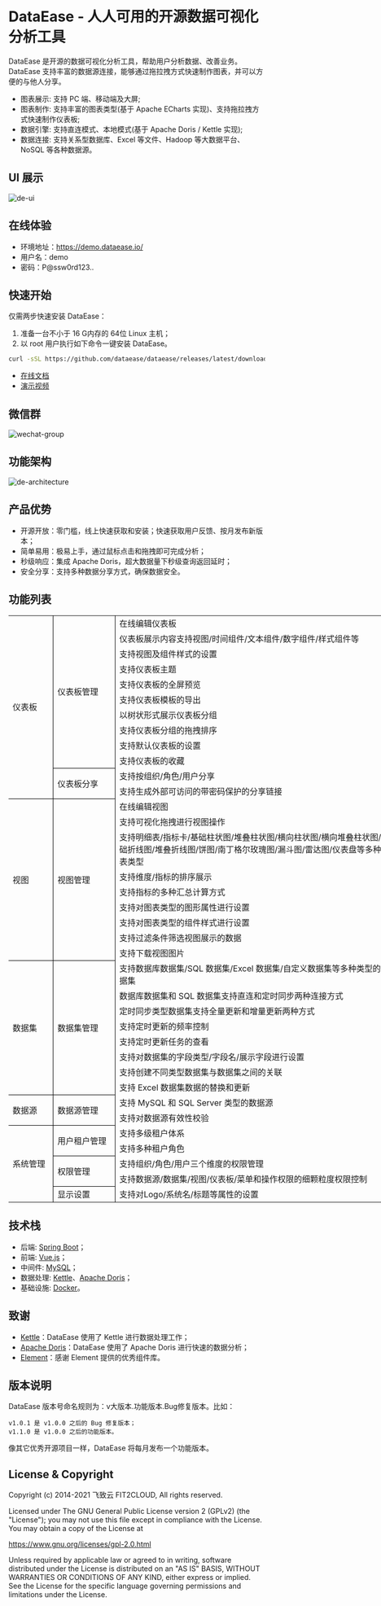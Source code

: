 # DataEase - 人人可用的开源数据可视化分析工具

DataEase 是开源的数据可视化分析工具，帮助用户分析数据、改善业务。DataEase 支持丰富的数据源连接，能够通过拖拉拽方式快速制作图表，并可以方便的与他人分享。

- 图表展示: 支持 PC 端、移动端及大屏;
- 图表制作: 支持丰富的图表类型(基于 Apache ECharts 实现)、支持拖拉拽方式快速制作仪表板;
- 数据引擎: 支持直连模式、本地模式(基于 Apache Doris / Kettle 实现);
- 数据连接: 支持关系型数据库、Excel 等文件、Hadoop 等大数据平台、NoSQL 等各种数据源。

## UI 展示

![de-ui](https://dataease.oss-cn-hangzhou.aliyuncs.com/img/de-ui.png)

## 在线体验

-   环境地址：<https://demo.dataease.io/>
-   用户名：demo
-   密码：P@ssw0rd123..

## 快速开始

仅需两步快速安装 DataEase：

1.  准备一台不小于 16 G内存的 64位 Linux 主机；
2.  以 root 用户执行如下命令一键安装 DataEase。

```sh
curl -sSL https://github.com/dataease/dataease/releases/latest/download/quick_start.sh | sh
```

- [在线文档](https://dataease.io/docs/)
- [演示视频](https://dataease.oss-cn-hangzhou.aliyuncs.com/video/de-v1-demo.mp4)

## 微信群

![wechat-group](https://dataease.oss-cn-hangzhou.aliyuncs.com/img/wechat-group.png)

## 功能架构

![de-architecture](https://dataease.oss-cn-hangzhou.aliyuncs.com/img/de-architecture.png)

## 产品优势

- 开源开放：零门槛，线上快速获取和安装；快速获取用户反馈、按月发布新版本；
- 简单易用：极易上手，通过鼠标点击和拖拽即可完成分析；
- 秒级响应：集成 Apache Doris，超大数据量下秒级查询返回延时；
- 安全分享：支持多种数据分享方式，确保数据安全。

## 功能列表

<body link="blue" vlink="purple" class="xl65">
<table width="577.40" border="0" cellpadding="0" cellspacing="0" style='width:577.40pt;border-collapse:collapse;'>
   <col width="56.80" style='mso-width-source:userset;mso-width-alt:2423;'/>
   <col width="83.60" class="xl65" style='mso-width-source:userset;mso-width-alt:3566;'/>
   <col width="437" class="xl66" style='mso-width-source:userset;mso-width-alt:18645;'/>
   <tr height="18" style='height:18.00pt;'>
    <td class="xl67" height="216" width="56.80" rowspan="12" style='height:216.00pt;width:56.80pt;border-right:.5pt solid windowtext;border-bottom:.5pt solid windowtext;' x:str>仪表板</td>
    <td class="xl68" width="83.60" rowspan="10" style='width:83.60pt;border-right:.5pt solid windowtext;border-bottom:.5pt solid windowtext;' x:str>仪表板管理</td>
    <td class="xl69" width="437" style='width:437.00pt;' x:str>在线编辑仪表板</td>
   </tr>
   <tr height="18" style='height:18.00pt;'>
    <td class="xl69" x:str>仪表板展示内容支持视图/时间组件/文本组件/数字组件/样式组件等</td>
   </tr>
   <tr height="18" style='height:18.00pt;'>
    <td class="xl69" x:str>支持视图及组件样式的设置</td>
   </tr>
   <tr height="18" style='height:18.00pt;'>
    <td class="xl69" x:str>支持仪表板主题</td>
   </tr>
   <tr height="18" style='height:18.00pt;'>
    <td class="xl69" x:str>支持仪表板的全屏预览</td>
   </tr>
   <tr height="18" style='height:18.00pt;'>
    <td class="xl69" x:str>支持仪表板模板的导出</td>
   </tr>
   <tr height="18" style='height:18.00pt;'>
    <td class="xl69" x:str>以树状形式展示仪表板分组</td>
   </tr>
   <tr height="18" style='height:18.00pt;'>
    <td class="xl69" x:str>支持仪表板分组的拖拽排序</td>
   </tr>
   <tr height="18" style='height:18.00pt;'>
    <td class="xl69" x:str>支持默认仪表板的设置</td>
   </tr>
   <tr height="18" style='height:18.00pt;'>
    <td class="xl69" x:str>支持仪表板的收藏</td>
   </tr>
   <tr height="18" style='height:18.00pt;'>
    <td class="xl68" rowspan="2" style='border-right:.5pt solid windowtext;border-bottom:.5pt solid windowtext;' x:str>仪表板分享</td>
    <td class="xl69" x:str>支持按组织/角色/用户分享</td>
   </tr>
   <tr height="18" style='height:18.00pt;'>
    <td class="xl69" x:str>支持生成外部可访问的带密码保护的分享链接</td>
   </tr>
   <tr height="18" style='height:18.00pt;'>
    <td class="xl67" height="180" rowspan="9" style='height:180.00pt;border-right:.5pt solid windowtext;border-bottom:.5pt solid windowtext;' x:str>视图</td>
    <td class="xl68" rowspan="9" style='border-right:.5pt solid windowtext;border-bottom:.5pt solid windowtext;' x:str>视图管理</td>
    <td class="xl69" x:str>在线编辑视图</td>
   </tr>
   <tr height="18" style='height:18.00pt;'>
    <td class="xl70" x:str>支持可视化拖拽进行视图操作</td>
   </tr>
   <tr height="36" style='height:36.00pt;'>
    <td class="xl70" x:str>支持明细表/指标卡/基础柱状图/堆叠柱状图/横向柱状图/横向堆叠柱状图/基础折线图/堆叠折线图/饼图/南丁格尔玫瑰图/漏斗图/雷达图/仪表盘等多种图表类型</td>
   </tr>
   <tr height="18" style='height:18.00pt;'>
    <td class="xl70" x:str>支持维度/指标的排序展示</td>
   </tr>
   <tr height="18" style='height:18.00pt;'>
    <td class="xl70" x:str>支持指标的多种汇总计算方式</td>
   </tr>
   <tr height="18" style='height:18.00pt;'>
    <td class="xl70" x:str>支持对图表类型的图形属性进行设置</td>
   </tr>
   <tr height="18" style='height:18.00pt;'>
    <td class="xl70" x:str>支持对图表类型的组件样式进行设置</td>
   </tr>
   <tr height="18" style='height:18.00pt;'>
    <td class="xl70" x:str>支持过滤条件筛选视图展示的数据</td>
   </tr>
   <tr height="18" style='height:18.00pt;'>
    <td class="xl70" x:str>支持下载视图图片</td>
   </tr>
   <tr height="18" style='height:18.00pt;'>
    <td class="xl67" height="144" rowspan="8" style='height:144.00pt;border-right:.5pt solid windowtext;border-bottom:.5pt solid windowtext;' x:str>数据集</td>
    <td class="xl68" rowspan="8" style='border-right:.5pt solid windowtext;border-bottom:.5pt solid windowtext;' x:str>数据集管理</td>
    <td class="xl70" x:str>支持数据库数据集/SQL 数据集/Excel 数据集/自定义数据集等多种类型的数据集</td>
   </tr>
   <tr height="18" style='height:18.00pt;'>
    <td class="xl70" x:str>数据库数据集和 SQL 数据集支持直连和定时同步两种连接方式</td>
   </tr>
   <tr height="18" style='height:18.00pt;'>
    <td class="xl70" x:str>定时同步类型数据集支持全量更新和增量更新两种方式</td>
   </tr>
   <tr height="18" style='height:18.00pt;'>
    <td class="xl70" x:str>支持定时更新的频率控制</td>
   </tr>
   <tr height="18" style='height:18.00pt;'>
    <td class="xl70" x:str>支持定时更新任务的查看</td>
   </tr>
   <tr height="18" style='height:18.00pt;'>
    <td class="xl70" x:str>支持对数据集的字段类型/字段名/展示字段进行设置</td>
   </tr>
   <tr height="18" style='height:18.00pt;'>
    <td class="xl70" x:str>支持创建不同类型数据集与数据集之间的关联</td>
   </tr>
   <tr height="18" style='height:18.00pt;'>
    <td class="xl70" x:str>支持 Excel 数据集数据的替换和更新</td>
   </tr>
   <tr height="18" style='height:18.00pt;'>
    <td class="xl67" height="36" rowspan="2" style='height:36.00pt;border-right:.5pt solid windowtext;border-bottom:.5pt solid windowtext;' x:str>数据源</td>
    <td class="xl68" rowspan="2" style='border-right:.5pt solid windowtext;border-bottom:.5pt solid windowtext;' x:str>数据源管理</td>
    <td class="xl70" x:str>支持 MySQL 和 SQL Server 类型的数据源</td>
   </tr>
   <tr height="18" style='height:18.00pt;'>
    <td class="xl70" x:str>支持对数据源有效性校验</td>
   </tr>
   <tr height="18" style='height:18.00pt;'>
    <td class="xl67" height="90" rowspan="5" style='height:90.00pt;border-right:.5pt solid windowtext;' x:str>系统管理</td>
    <td class="xl68" rowspan="2" style='border-right:.5pt solid windowtext;border-bottom:.5pt solid windowtext;' x:str>用户租户管理</td>
    <td class="xl70" x:str>支持多级租户体系</td>
   </tr>
   <tr height="18" style='height:18.00pt;'>
    <td class="xl70" x:str>支持多种租户角色</td>
   </tr>
   <tr height="18" style='height:18.00pt;'>
    <td class="xl68" rowspan="2" style='border-right:.5pt solid windowtext;border-bottom:.5pt solid windowtext;' x:str>权限管理</td>
    <td class="xl70" x:str>支持组织/角色/用户三个维度的权限管理</td>
   </tr>
   <tr height="18" style='height:18.00pt;'>
    <td class="xl70" x:str>支持数据源/数据集/视图/仪表板/菜单和操作权限的细颗粒度权限控制</td>
   </tr>
   <tr height="18" style='height:18.00pt;'>
    <td class="xl68" style='border-right:.5pt solid windowtext;' x:str>显示设置</td>
    <td class="xl70" x:str>支持对Logo/系统名/标题等属性的设置</td>
   </tr>
  </table>
</body>

## 技术栈

-   后端: [Spring Boot](https://www.tutorialspoint.com/spring_boot/spring_boot_introduction.htm)；
-   前端: [Vue.js](https://vuejs.org/)；
-   中间件: [MySQL](https://www.mysql.com/)；
-   数据处理: [Kettle](https://community.hitachivantara.com/s/article/data-integration-kettle/)、[Apache Doris](https://doris.apache.org/)；
-   基础设施: [Docker](https://www.docker.com/)。

## 致谢

-   [Kettle](https://community.hitachivantara.com/s/article/data-integration-kettle/)：DataEase 使用了 Kettle 进行数据处理工作；
-   [Apache Doris](https://doris.apache.org/)：DataEase 使用了 Apache Doris 进行快速的数据分析；
-   [Element](https://element.eleme.cn/)：感谢 Element 提供的优秀组件库。

## 版本说明

DataEase 版本号命名规则为：v大版本.功能版本.Bug修复版本。比如：

```text
v1.0.1 是 v1.0.0 之后的 Bug 修复版本；
v1.1.0 是 v1.0.0 之后的功能版本。
```

像其它优秀开源项目一样，DataEase 将每月发布一个功能版本。

## License & Copyright

Copyright (c) 2014-2021 飞致云 FIT2CLOUD, All rights reserved.

Licensed under The GNU General Public License version 2 (GPLv2)  (the "License"); you may not use this file except in compliance with the License. You may obtain a copy of the License at

<https://www.gnu.org/licenses/gpl-2.0.html>

Unless required by applicable law or agreed to in writing, software distributed under the License is distributed on an "AS IS" BASIS, WITHOUT WARRANTIES OR CONDITIONS OF ANY KIND, either express or implied. See the License for the specific language governing permissions and limitations under the License.
